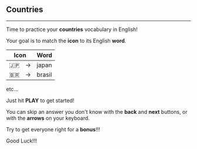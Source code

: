 ## Countries

---

Time to practice your **countries** vocabulary in English!

Your goal is to match the **icon** to its English **word**.

| Icon | Word | 
| ---- | ---- |
| 🇯🇵　->  | japan |
| 🇧🇷　->  | brasil | 

etc...

Just hit **PLAY** to get started!

You can skip an answer you don't know with the **back** and **next** buttons, or with the **arrows** on your keyboard.

Try to get everyone right for a **bonus**!!!

Good Luck!!!
